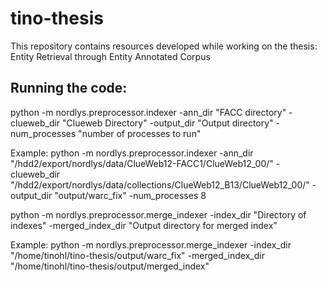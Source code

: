 # tino-thesis

This repository contains resources developed while working on the thesis: Entity Retrieval through Entity Annotated Corpus 

Running the code:
-----------------

python -m nordlys.preprocessor.indexer -ann_dir "FACC directory" -clueweb_dir "Clueweb Directory" -output_dir "Output directory" -num_processes "number of processes to run"

Example: 
python -m nordlys.preprocessor.indexer -ann_dir "/hdd2/export/nordlys/data/ClueWeb12-FACC1/ClueWeb12_00/" -clueweb_dir "/hdd2/export/nordlys/data/collections/ClueWeb12_B13/ClueWeb12_00/" -output_dir "output/warc_fix" -num_processes 8

python -m nordlys.preprocessor.merge_indexer -index_dir "Directory of indexes" -merged_index_dir "Output directory for merged index"

Example: 
python -m nordlys.preprocessor.merge_indexer -index_dir "/home/tinohl/tino-thesis/output/warc_fix" -merged_index_dir "/home/tinohl/tino-thesis/output/merged_index"
